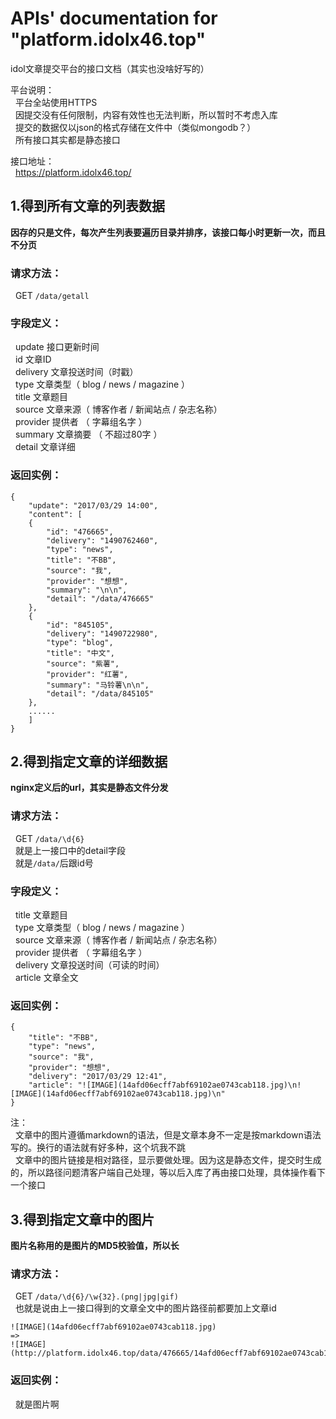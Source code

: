# APIs' documentation for "platform.idolx46.top"  
idol文章提交平台的接口文档（其实也没啥好写的）  
  
平台说明：  
&nbsp;&nbsp;平台全站使用HTTPS  
&nbsp;&nbsp;因提交没有任何限制，内容有效性也无法判断，所以暂时不考虑入库  
&nbsp;&nbsp;提交的数据仅以json的格式存储在文件中（类似mongodb？）  
&nbsp;&nbsp;所有接口其实都是静态接口  
  
接口地址：  
&nbsp;&nbsp;https://platform.idolx46.top/


##  1.得到所有文章的列表数据  
**因存的只是文件，每次产生列表要遍历目录并排序，该接口每小时更新一次，而且不分页**  
  
### 请求方法：  
&nbsp;&nbsp;GET	`/data/getall`
  
### 字段定义：  
&nbsp;&nbsp;update	接口更新时间  
&nbsp;&nbsp;id	文章ID  
&nbsp;&nbsp;delivery	文章投送时间（时戳）  
&nbsp;&nbsp;type	文章类型（ blog / news / magazine ）  
&nbsp;&nbsp;title	文章题目  
&nbsp;&nbsp;source	文章来源（ 博客作者 / 新闻站点 / 杂志名称）  
&nbsp;&nbsp;provider	提供者 （ 字幕组名字 ）  
&nbsp;&nbsp;summary	文章摘要 （ 不超过80字 ）  
&nbsp;&nbsp;detail	文章详细  
  
### 返回实例：  
```
{
	"update": "2017/03/29 14:00",	
	"content": [
	{
		"id": "476665",
		"delivery": "1490762460",
		"type": "news",
		"title": "不BB",
		"source": "我",
		"provider": "想想",
		"summary": "\n\n",
		"detail": "/data/476665"
	},
	{
		"id": "845105",
		"delivery": "1490722980",
		"type": "blog",
		"title": "中文",
		"source": "紫薯",
		"provider": "红薯",
		"summary": "马铃薯\n\n",
		"detail": "/data/845105"
	},
	......
	]
}
```

##  2.得到指定文章的详细数据  
**nginx定义后的url，其实是静态文件分发**   
  
### 请求方法：  
&nbsp;&nbsp;GET	`/data/\d{6}`  
&nbsp;&nbsp;就是上一接口中的detail字段  
&nbsp;&nbsp;就是`/data/`后跟id号  
  
### 字段定义：  
&nbsp;&nbsp;title	文章题目  
&nbsp;&nbsp;type	文章类型（ blog / news / magazine ）  
&nbsp;&nbsp;source	文章来源（ 博客作者 / 新闻站点 / 杂志名称）  
&nbsp;&nbsp;provider	提供者 （ 字幕组名字 ）  
&nbsp;&nbsp;delivery	文章投送时间（可读的时间）  
&nbsp;&nbsp;article	文章全文  
  
### 返回实例：  
```
{
	"title": "不BB",
	"type": "news",
	"source": "我",
	"provider": "想想",
	"delivery": "2017/03/29 12:41",
	"article": "![IMAGE](14afd06ecff7abf69102ae0743cab118.jpg)\n![IMAGE](14afd06ecff7abf69102ae0743cab118.jpg)\n"
}
```
  
注：  
&nbsp;&nbsp;文章中的图片遵循markdown的语法，但是文章本身不一定是按markdown语法写的。换行的语法就有好多种，这个坑我不跳  
&nbsp;&nbsp;文章中的图片链接是相对路径，显示要做处理。因为这是静态文件，提交时生成的，所以路径问题清客户端自己处理，等以后入库了再由接口处理，具体操作看下一个接口  

##  3.得到指定文章中的图片  
**图片名称用的是图片的MD5校验值，所以长**  
  
### 请求方法：  
&nbsp;&nbsp;GET	`/data/\d{6}/\w{32}.(png|jpg|gif)`  
&nbsp;&nbsp;也就是说由上一接口得到的文章全文中的图片路径前都要加上文章id  

	![IMAGE](14afd06ecff7abf69102ae0743cab118.jpg)  
	=> 
	![IMAGE](http://platform.idolx46.top/data/476665/14afd06ecff7abf69102ae0743cab118.jpg) 
  
### 返回实例：  
&nbsp;&nbsp;就是图片啊